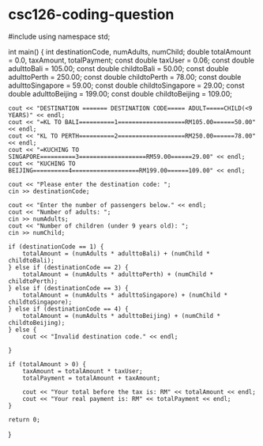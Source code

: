 # csc126-coding-question
#include <iostream>
using namespace std;

int main() {
    int destinationCode, numAdults, numChild;
    double totalAmount = 0.0, taxAmount, totalPayment;
    const double taxUser = 0.06;
    const double adulttoBali = 105.00;
    const double childtoBali = 50.00;
    const double adulttoPerth = 250.00;
    const double childtoPerth = 78.00;
    const double adulttoSingapore = 59.00;
    const double childtoSingapore = 29.00;
        const double adulttoBeijing = 199.00;
    const double childtoBeijing = 109.00;

    cout << "DESTINATION ======= DESTINATION CODE===== ADULT=====CHILD(<9 YEARS)" << endl;
    cout << "=KL TO BALI==========1===================RM105.00======50.00" << endl;
    cout << "KL TO PERTH==========2===================RM250.00======78.00" << endl;
    cout << "=KUCHING TO SINGAPORE==========3===================RM59.00======29.00" << endl;
    cout << "KUCHING TO BEIJING==========4===================RM199.00======109.00" << endl;

    cout << "Please enter the destination code: ";
    cin >> destinationCode;

    cout << "Enter the number of passengers below." << endl;
    cout << "Number of adults: ";
    cin >> numAdults;
    cout << "Number of children (under 9 years old): ";
    cin >> numChild;

    if (destinationCode == 1) {
        totalAmount = (numAdults * adulttoBali) + (numChild * childtoBali);
    } else if (destinationCode == 2) {
        totalAmount = (numAdults * adulttoPerth) + (numChild * childtoPerth);
    } else if (destinationCode == 3) {
        totalAmount = (numAdults * adulttoSingapore) + (numChild * childtoSingapore);
    } else if (destinationCode == 4) {
        totalAmount = (numAdults * adulttoBeijing) + (numChild * childtoBeijing);
    } else {
        cout << "Invalid destination code." << endl;
        
    }

    if (totalAmount > 0) {
        taxAmount = totalAmount * taxUser;
        totalPayment = totalAmount + taxAmount;

        cout << "Your total before the tax is: RM" << totalAmount << endl;
        cout << "Your real payment is: RM" << totalPayment << endl;
    }

    return 0;
}
